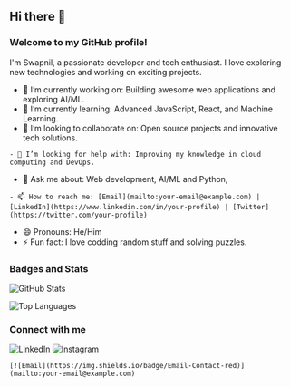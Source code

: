 ## Hi there 👋

### Welcome to my GitHub profile!

I'm Swapnil, a passionate developer and tech enthusiast. I love exploring new technologies and working on exciting projects. 

- 🔭 I’m currently working on: Building awesome web applications and exploring AI/ML.
- 🌱 I’m currently learning: Advanced JavaScript, React, and Machine Learning.
- 👯 I’m looking to collaborate on: Open source projects and innovative tech solutions.
```
- 🤔 I’m looking for help with: Improving my knowledge in cloud computing and DevOps.
```
- 💬 Ask me about: Web development, AI/ML and Python, 
```
- 📫 How to reach me: [Email](mailto:your-email@example.com) | [LinkedIn](https://www.linkedin.com/in/your-profile) | [Twitter](https://twitter.com/your-profile)
```
- 😄 Pronouns: He/Him
- ⚡ Fun fact: I love codding random stuff and solving puzzles.

### Badges and Stats

![GitHub Stats](https://github-readme-stats.vercel.app/api?username=ItzSwapnil&show_icons=true&theme=radical)

![Top Languages](https://github-readme-stats.vercel.app/api/top-langs/?username=ItzSwapnil&layout=compact&theme=radical)

### Connect with me

[![LinkedIn](https://img.shields.io/badge/LinkedIn-Connect-blue?logo=linkedin)](https://www.linkedin.com/in/itzswapnil/)
[![Instagram](https://img.shields.io/badge/Instagram-Follow-blue?logo=instagram)](https://twitter.com/your-profile)

```
[![Email](https://img.shields.io/badge/Email-Contact-red)](mailto:your-email@example.com)
```
